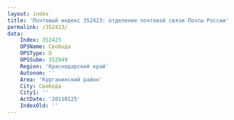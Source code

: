 ```yaml
---
layout: index
title: 'Почтовый индекс 352423: отделение почтовой связи Почты России'
permalink: /352423/
data:
    Index: 352423
    OPSName: Свобода
    OPSType: О
    OPSSubm: 352949
    Region: 'Краснодарский край'
    Autonom: ''
    Area: 'Курганинский район'
    City: Свобода
    City1: ''
    ActDate: '20110125'
    IndexOld: ''
---
```

